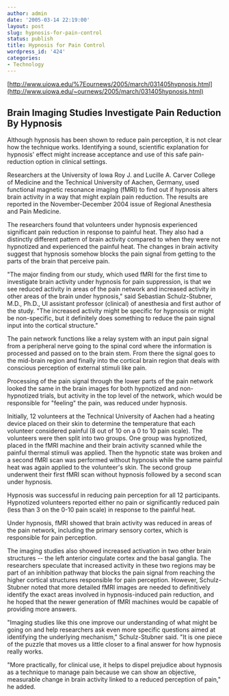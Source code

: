 ```yaml
---
author: admin
date: '2005-03-14 22:19:00'
layout: post
slug: hypnosis-for-pain-control
status: publish
title: Hypnosis for Pain Control
wordpress_id: '424'
categories:
- Technology
---
```


[http://www.uiowa.edu/%7Eournews/2005/march/031405hypnosis.html](http://www.uiowa.edu/~ournews/2005/march/031405hypnosis.html)

## **Brain Imaging Studies Investigate Pain Reduction By Hypnosis**

Although hypnosis has been shown to reduce pain perception, it is not
clear how the technique works. Identifying a sound, scientific
explanation for hypnosis' effect might increase acceptance and use of
this safe pain-reduction option in clinical settings.

Researchers at the University of Iowa Roy J. and Lucille A. Carver
College of Medicine and the Technical University of Aachen, Germany,
used functional magnetic resonance imaging (fMRI) to find out if
hypnosis alters brain activity in a way that might explain pain
reduction. The results are reported in the November-December 2004 issue
of Regional Anesthesia and Pain Medicine.

The researchers found that volunteers under hypnosis experienced
significant pain reduction in response to painful heat. They also had a
distinctly different pattern of brain activity compared to when they
were not hypnotized and experienced the painful heat. The changes in
brain activity suggest that hypnosis somehow blocks the pain signal from
getting to the parts of the brain that perceive pain.

"The major finding from our study, which used fMRI for the first time to
investigate brain activity under hypnosis for pain suppression, is that
we see reduced activity in areas of the pain network and increased
activity in other areas of the brain under hypnosis," said Sebastian
Schulz-Stubner, M.D., Ph.D., UI assistant professor (clinical) of
anesthesia and first author of the study. "The increased activity might
be specific for hypnosis or might be non-specific, but it definitely
does something to reduce the pain signal input into the cortical
structure."

The pain network functions like a relay system with an input pain signal
from a peripheral nerve going to the spinal cord where the information
is processed and passed on to the brain stem. From there the signal goes
to the mid-brain region and finally into the cortical brain region that
deals with conscious perception of external stimuli like pain.

Processing of the pain signal through the lower parts of the pain
network looked the same in the brain images for both hypnotized and
non-hypnotized trials, but activity in the top level of the network,
which would be responsible for "feeling" the pain, was reduced under
hypnosis.

Initially, 12 volunteers at the Technical University of Aachen had a
heating device placed on their skin to determine the temperature that
each volunteer considered painful (8 out of 10 on a 0 to 10 pain scale).
The volunteers were then split into two groups. One group was
hypnotized, placed in the fMRI machine and their brain activity scanned
while the painful thermal stimuli was applied. Then the hypnotic state
was broken and a second fMRI scan was performed without hypnosis while
the same painful heat was again applied to the volunteer's skin. The
second group underwent their first fMRI scan without hypnosis followed
by a second scan under hypnosis.

Hypnosis was successful in reducing pain perception for all 12
participants. Hypnotized volunteers reported either no pain or
significantly reduced pain (less than 3 on the 0-10 pain scale) in
response to the painful heat.

Under hypnosis, fMRI showed that brain activity was reduced in areas of
the pain network, including the primary sensory cortex, which is
responsible for pain perception.

The imaging studies also showed increased activation in two other brain
structures -- the left anterior cingulate cortex and the basal ganglia.
The researchers speculate that increased activity in these two regions
may be part of an inhibition pathway that blocks the pain signal from
reaching the higher cortical structures responsible for pain perception.
However, Schulz-Stubner noted that more detailed fMRI images are needed
to definitively identify the exact areas involved in hypnosis-induced
pain reduction, and he hoped that the newer generation of fMRI machines
would be capable of providing more answers.

"Imaging studies like this one improve our understanding of what might
be going on and help researchers ask even more specific questions aimed
at identifying the underlying mechanism," Schulz-Stubner said. "It is
one piece of the puzzle that moves us a little closer to a final answer
for how hypnosis really works.

"More practically, for clinical use, it helps to dispel prejudice about
hypnosis as a technique to manage pain because we can show an objective,
measurable change in brain activity linked to a reduced perception of
pain," he added.
